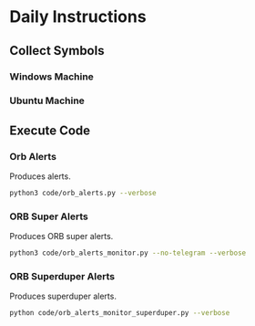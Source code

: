 # Daily Instructions

## Collect Symbols

### Windows Machine

### Ubuntu Machine

## Execute Code

### Orb Alerts

Produces alerts.

```bash
python3 code/orb_alerts.py --verbose
```

### ORB Super Alerts

Produces ORB super alerts.

```bash
python3 code/orb_alerts_monitor.py --no-telegram --verbose
```

### ORB Superduper Alerts

Produces superduper alerts.

```bash
python code/orb_alerts_monitor_superduper.py --verbose
```